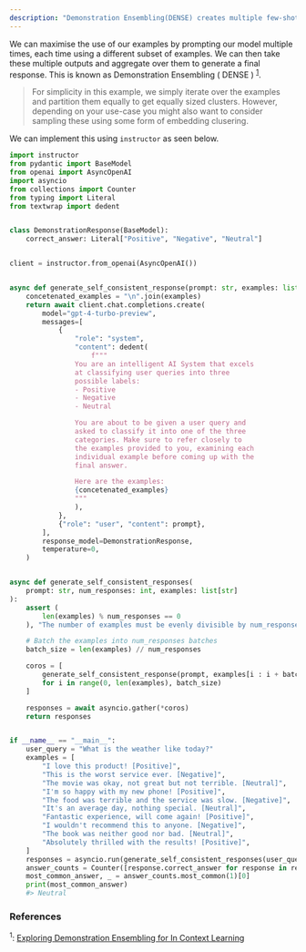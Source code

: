 ```yaml
---
description: "Demonstration Ensembling(DENSE) creates multiple few-shot prompts, each containing a distinct subset of examples from the training set. We then use that to generate a final response"
---
```


We can maximise the use of our examples by prompting our model multiple times, each time using a different subset of examples. We can then take these multiple outputs and aggregate over them to generate a final response. This is known as Demonstration Ensembling ( DENSE ) <sup><a href="https://arxiv.org/pdf/2308.08780">1</a></sup>.

> For simplicity in this example, we simply iterate over the examples and partition them equally to get equally sized clusters. However, depending on your use-case you might also want to consider sampling these using some form of embedding clusering.

We can implement this using `instructor` as seen below.

```python hl_lines="26-41"
import instructor
from pydantic import BaseModel
from openai import AsyncOpenAI
import asyncio
from collections import Counter
from typing import Literal
from textwrap import dedent


class DemonstrationResponse(BaseModel):
    correct_answer: Literal["Positive", "Negative", "Neutral"]


client = instructor.from_openai(AsyncOpenAI())


async def generate_self_consistent_response(prompt: str, examples: list[str]):
    concetenated_examples = "\n".join(examples)
    return await client.chat.completions.create(
        model="gpt-4-turbo-preview",
        messages=[
            {
                "role": "system",
                "content": dedent(
                    f"""
                You are an intelligent AI System that excels
                at classifying user queries into three
                possible labels:
                - Positive
                - Negative
                - Neutral

                You are about to be given a user query and
                asked to classify it into one of the three
                categories. Make sure to refer closely to
                the examples provided to you, examining each
                individual example before coming up with the
                final answer.

                Here are the examples:
                {concetenated_examples}
                """
                ),
            },
            {"role": "user", "content": prompt},
        ],
        response_model=DemonstrationResponse,
        temperature=0,
    )


async def generate_self_consistent_responses(
    prompt: str, num_responses: int, examples: list[str]
):
    assert (
        len(examples) % num_responses == 0
    ), "The number of examples must be evenly divisible by num_responses"

    # Batch the examples into num_responses batches
    batch_size = len(examples) // num_responses

    coros = [
        generate_self_consistent_response(prompt, examples[i : i + batch_size])
        for i in range(0, len(examples), batch_size)
    ]

    responses = await asyncio.gather(*coros)
    return responses


if __name__ == "__main__":
    user_query = "What is the weather like today?"
    examples = [
        "I love this product! [Positive]",
        "This is the worst service ever. [Negative]",
        "The movie was okay, not great but not terrible. [Neutral]",
        "I'm so happy with my new phone! [Positive]",
        "The food was terrible and the service was slow. [Negative]",
        "It's an average day, nothing special. [Neutral]",
        "Fantastic experience, will come again! [Positive]",
        "I wouldn't recommend this to anyone. [Negative]",
        "The book was neither good nor bad. [Neutral]",
        "Absolutely thrilled with the results! [Positive]",
    ]
    responses = asyncio.run(generate_self_consistent_responses(user_query, 5, examples))
    answer_counts = Counter([response.correct_answer for response in responses])
    most_common_answer, _ = answer_counts.most_common(1)[0]
    print(most_common_answer)
    #> Neutral
```

### References

<sup id="ref-1">1</sup>: [Exploring Demonstration Ensembling for In Context Learning](https://arxiv.org/pdf/2308.08780)
